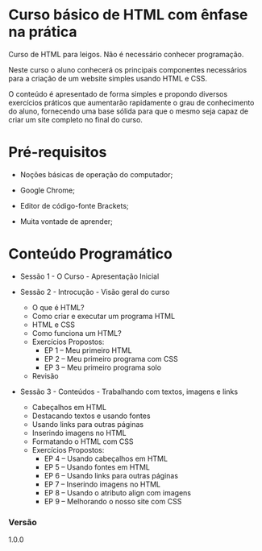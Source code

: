 # Curso básico de HTML com ênfase na prática

Curso de HTML para leigos. Não é necessário conhecer programação.

Neste curso o aluno conhecerá os principais componentes necessários para a criação de um website simples usando HTML e CSS. 

O conteúdo é apresentado de forma simples e propondo diversos exercícios práticos que aumentarão rapidamente o grau de conhecimento do aluno, fornecendo uma base sólida para que o mesmo seja capaz de criar um site completo no final do curso.

# Pré-requisitos

  - Noções básicas de operação do computador;

  - Google Chrome;

  - Editor de código-fonte Brackets;

  - Muita vontade de aprender;

# Conteúdo Programático

- Sessão 1 - O Curso - Apresentação Inicial
 

- Sessão 2 - Introcução - Visão geral do curso
  - O que é HTML?
  - Como criar e executar um programa HTML
  - HTML e CSS
  - Como funciona um HTML?
  - Exercícios Propostos:
    - EP 1 – Meu primeiro HTML
    - EP 2 – Meu primeiro programa com CSS
    - EP 3 – Meu primeiro programa solo
  - Revisão

- Sessão 3 - Conteúdos - Trabalhando com textos, imagens e links
  - Cabeçalhos em HTML
  - Destacando textos e usando fontes
  - Usando links para outras páginas
  - Inserindo imagens no HTML
  - Formatando o HTML com CSS
  - Exercícios Propostos:
    - EP 4 – Usando cabeçalhos em HTML
    - EP 5 – Usando fontes em HTML
    - EP 6 – Usando links para outras páginas
    - EP 7 – Inserindo imagens no HTML
    - EP 8 – Usando o atributo align com imagens
    - EP 9 – Melhorando o nosso site com CSS


### Versão
1.0.0

